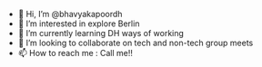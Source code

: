 - 👋 Hi, I’m @bhavyakapoordh
- 👀 I’m interested in explore Berlin
- 🌱 I’m currently learning DH ways of working
- 💞️ I’m looking to collaborate on tech and non-tech group meets
- 📫 How to reach me : Call me!!

<!---
bhavyakapoordh/bhavyakapoordh is a ✨ special ✨ repository because its `README.md` (this file) appears on your GitHub profile.
You can click the Preview link to take a look at your changes.
--->
